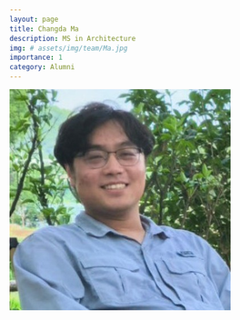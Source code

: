 ```yaml
---
layout: page
title: Changda Ma
description: MS in Architecture 
img: # assets/img/team/Ma.jpg
importance: 1
category: Alumni
---
```


<div class="profile mb-3"> 
<img src="/assets/img/team/Ma.jpg" class="img-fluid z-depth-1 rounded"/>
</div>
